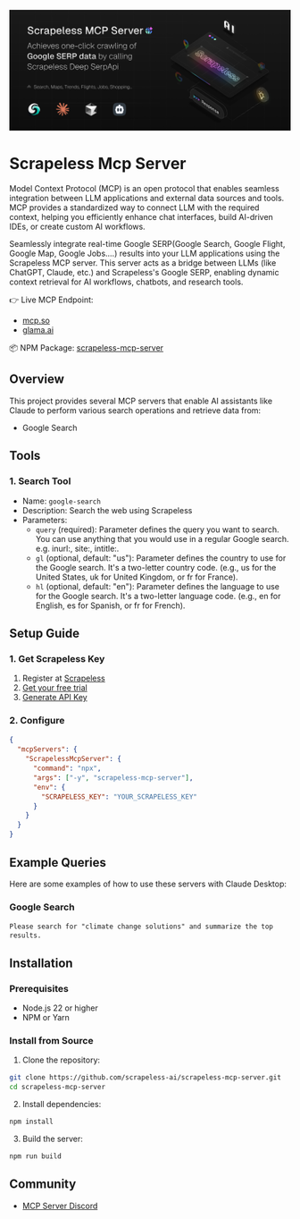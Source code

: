 ![preview](./banner.png)

# Scrapeless Mcp Server

Model Context Protocol (MCP) is an open protocol that enables seamless integration between LLM applications and external data sources and tools. MCP provides a standardized way to connect LLM with the required context, helping you efficiently enhance chat interfaces, build AI-driven IDEs, or create custom AI workflows.

Seamlessly integrate real-time Google SERP(Google Search, Google Flight, Google Map, Google Jobs....) results into your LLM applications using the Scrapeless MCP server. This server acts as a bridge between LLMs (like ChatGPT, Claude, etc.) and Scrapeless's Google SERP, enabling dynamic context retrieval for AI workflows, chatbots, and research tools.

👉 Live MCP Endpoint: 
- [mcp.so](https://mcp.so/server/scrapelessMcpServer/scrapeless-ai)
- [glama.ai](https://glama.ai/mcp/servers/@scrapeless-ai/scrapeless-mcp-server)

📦 NPM Package: [scrapeless-mcp-server](https://www.npmjs.com/package/scrapeless-mcp-server)

## Overview

This project provides several MCP servers that enable AI assistants like Claude to perform various search operations and retrieve data from:

- Google Search

## Tools

### 1. Search Tool
- Name: `google-search`
- Description: Search the web using Scrapeless
- Parameters:
    * `query` (required): Parameter defines the query you want to search. You can use anything that you would use in a regular Google search. e.g. inurl:, site:, intitle:.
    * `gl` (optional, default: "us"): Parameter defines the country to use for the Google search. It's a two-letter country code. (e.g., us for the United States, uk for United Kingdom, or fr for France).
    * `hl` (optional, default: "en"): Parameter defines the language to use for the Google search. It's a two-letter language code. (e.g., en for English, es for Spanish, or fr for French).


## Setup Guide

### 1. Get Scrapeless Key
1. Register at [Scrapeless](https://app.scrapeless.com/passport/register?utm_source=github&utm_medium=mcp)
2. [Get your free trial](https://app.scrapeless.com/landing/guide?utm_source=github&utm_medium=mcp)
3. [Generate API Key](https://app.scrapeless.com/dashboard/settings/api-key?utm_source=github&utm_medium=mcp)


### 2. Configure

```json
{
  "mcpServers": {
    "ScrapelessMcpServer": {
      "command": "npx",
      "args": ["-y", "scrapeless-mcp-server"],
      "env": {
        "SCRAPELESS_KEY": "YOUR_SCRAPELESS_KEY"
      }
    }
  }
}
```


## Example Queries

Here are some examples of how to use these servers with Claude Desktop:

### Google Search
```
Please search for "climate change solutions" and summarize the top results.
```


## Installation

### Prerequisites

- Node.js 22 or higher
- NPM or Yarn

### Install from Source

1. Clone the repository:
```bash
git clone https://github.com/scrapeless-ai/scrapeless-mcp-server.git
cd scrapeless-mcp-server
```

2. Install dependencies:
```bash
npm install
```


3. Build the server:
```bash
npm run build
```


## Community
- [MCP Server Discord](https://backend.scrapeless.com/app/api/v1/public/links/discord)
